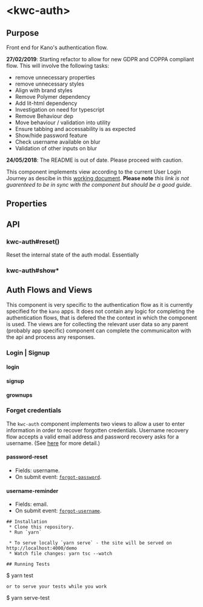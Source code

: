 # \<kwc-auth\>

## Purpose
Front end for Kano&#39;s authentication flow.

**27/02/2019**: Starting refactor to allow for new GDPR and COPPA compliant flow. This will involve the following tasks:
* remove unnecessary properties
* remove unnecessary styles
* Align with brand styles
* Remove Polymer dependency
* Add lit-html dependency
* Investigation on need for typescript
* Remove Behaviour dep
* Move behaviour / validation into utility
* Ensure tabbing and accessability is as expected
* Show/hide password feature
* Check username available on blur
* Validation of other inputs on blur

**24/05/2018**: The README is out of date. Please proceed with caution.

This component implements view according to the current User Login Journey as descibe in this [working document](https://docs.google.com/a/kano.me/drawings/d/1TJx_Y6rA6tQYHww99x2aJy4qxoWrQZzoOjYEnQUh5f0/edit?usp=sharing). **Please note** _this link is not guarenteed to be in sync with the component but should be a good guide_.

## Properties
  <!-- * assetsPath: Path for assets used during the auth flow.
  * errors: Keeps track of error messages.
  * email: Input value.
  * firstName: Input value.
  * isForceSignup: Flags if modal can be closed or not. If `isForceSignup` is `true` then the `kwc-modal` shouldn't be closable.
  * newsletter: Flags if user wants to subscribe to newsletter.
  * opened: Flags modal is opened
  * password: Input value.
  * processing: Flags if component is waiting an answer from server or parent component.
  * terms: Flags if user has accepted terms and conditions.
  * username: Input value.
  * worldUrl: Kano world URL.
  * view: Login view to show
  * _motifUrl: Computed value of jukoka-face url
  * _linkArrowIcon: Computed value of arrow SVG -->

 <!-- If `assetsPath` is given the modal will look for a motif icon at `${assetsPath}/avatar/judoka-face.svg` and an arrow icon at `${assetsPath}/icons/link-arrow.svg` so you need to provide those files. -->

## API
<!-- ### kwc-auth#close()
A [ronseal](http://media-assets-02.thedrum.com/cache/images/thedrum-prod/public-news-tmp-56351-1806130_orig--default--300.jpg) function. It does what it says on the tin.
### kwc-auth#open([defaultview])
Open the `kwc-auth` modal. The default view is the [`login`](#login) view. This can be overidden if a valid view name is passed.
#### Arguments
* defaultview: one of `login`, `signup`, `grownups`, `password-reset` or `username-reminder`. -->
### kwc-auth#reset()
Reset the internal state of the auth modal. Essentially
<!-- ```js
kwc-auth.errors = {};
kwc-auth.firstName = null;
kwc-auth.username = null;
kwc-auth.password = null;
kwc-auth.email = null;
kwc-auth.terms = true;
kwc-auth.newsletter = false;
``` -->
### kwc-auth#show*
<!-- Router helper functions that allow an external component to trigger a view change to the desired view.
* `showLogin()`
* `showSignup()`
* `showGrownup()`
* `showEmail()`
* `showDone()`
* `showPasswordReset()`
* `showResetConfirmation()`
* `showUsernameReminder()` -->

## Auth Flows and Views
This component is very specific to the authentication flow as it is currently specified for the `kano` apps. It does not contain any logic for completing the authentication flows, that is defered the the context in which the component is used. The views are for collecting the relevant user data so any parent (probably app specific) component can complete the communicaiton with the api and process any responses.
### Login | Signup
<!-- The first flow is for authenticating a user. (__NOTE: This flow may be updated before this doc is!__). Either a user authenticates an existing account or creates a new account and is logged in on completion. (See [here](https://docs.google.com/a/kano.me/drawings/d/1TJx_Y6rA6tQYHww99x2aJy4qxoWrQZzoOjYEnQUh5f0/edit?usp=sharing) for more detail.)

The `kwc-auth` component implements views for [login](#login) and [signup](#signup) with links between the two. -->
#### login
<!-- * Fields: username, password.
* On submit event: [`login`](#login). -->
#### signup
<!-- * Fields: firstname, username, password.
* On submit event: [`submit-signup-info`](#submit-signup-info). -->
#### grownups
<!-- * Fields: email.
* On submit event: [`submit-signup-email`](#submit-signup-email). -->

### Forget credentials
The `kwc-auth` component implements two views to allow a user to enter information in order to recover forgotten credentials. Username recovery flow accepts a valid email address and password recovery asks for a username. (See [here](https://docs.google.com/a/kano.me/drawings/d/1TJx_Y6rA6tQYHww99x2aJy4qxoWrQZzoOjYEnQUh5f0/edit?usp=sharing) for more detail.)

#### password-reset
* Fields: username.
* On submit event: [`forgot-password`](#forgot-password).
#### username-reminder
* Fields: email.
* On submit event: [`forgot-username`](#forgot-username).
<!-- ## Events
This component fires the following custom events:

### cancel
This event is fired when the modal close button or the skip button are clicked.
### change-*
`kw-auth` exposes the `on-change-[email|firstname|password|username]` events for the input fields on the auth forms. This allows for parent components to apply context specific validations on user inputs. For example we could check username availability as a user types.
```js
const authElem = document.querySelector('#auth');
authElm.addEventListener('change-username', (e) => {

    if(this.delayTimer){
        clearTimeout(this.delayTimer);
    }
    this.delayTimer = setTimeout((function(value) {
        return fetch(`${API_URL}/users/username/${value}`)
            .then((res) => {
                if(res.ok){
                    authElm.errors.username = "This one is already taken."
                }
            });
        },
    }).bind( this, e.detail ), 1000);
});
```
The `detail` property of the event will contain only the current value of the targeted input.
### done
Fired when the `done` button is clicked on the final auth modal view. No data is passed.
### forgot-password
The event is passed the following detail:
```js
{
    type: 'object',
    properties: {
        username: {
            type: 'string'
        }
    }
}
```
### forgot-username
The event is passed the following detail:
```js
{
    type: 'object',
    properties: {
        password: {
            type: 'string'
        }
    }
}
```
### login
The event is passed the following detail:
```js
{
    type: 'object',
    properties: {
        username: {
            type: 'string'
        },
        password: {
            type: 'string'
        }
    }
}
```
### skip
The event is passed no data and is followed by a [`cancel`](#cancel) event.
### submit-signup-email
The event is passed the following detail:
```js
{
    type: 'object',
    properties: {
        firstName: {
            type: 'string'
        },
        username: {
            type: 'string'
        },
        password: {
            type: 'string'
        },
        email: {
            type: 'string',
            format: 'email'
        },
        newsletter: {
            type: 'boolean'
        }
    }
}
```
### submit-signup-info
The event is passed the following detail:
```js
{
    type: 'object',
    properties: {
        firstName: {
            type: 'string'
        },
        username: {
            type: 'string'
        },
        password: {
            type: 'string'
        }
    }
} -->
```
## Installation
 * Clone this repository.
 * Run `yarn`

 * To serve locally `yarn serve` - the site will be served on http://localhost:4000/demo
 * Watch file changes: yarn tsc --watch

## Running Tests

```
$ yarn test
```
or to serve your tests while you work 
```
$ yarn serve-test
```
